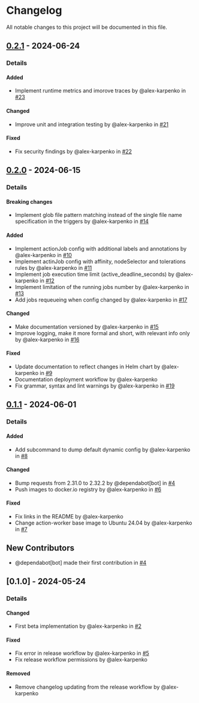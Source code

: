 # Changelog

All notable changes to this project will be documented in this file.

## [0.2.1] - 2024-06-24
### Details
#### Added
- Implement runtime metrics and imorove traces by @alex-karpenko in [#23](https://github.com/alex-karpenko/git-events-runner/pull/23)

#### Changed
- Improve unit and integration testing by @alex-karpenko in [#21](https://github.com/alex-karpenko/git-events-runner/pull/21)

#### Fixed
- Fix security findings by @alex-karpenko in [#22](https://github.com/alex-karpenko/git-events-runner/pull/22)

## [0.2.0] - 2024-06-15
### Details
#### Breaking changes
- Implement glob file pattern matching instead of the single file name specification in the triggers by @alex-karpenko in [#14](https://github.com/alex-karpenko/git-events-runner/pull/14)

#### Added
- Implement actionJob config with additional labels and annotations by @alex-karpenko in [#10](https://github.com/alex-karpenko/git-events-runner/pull/10)
- Implement actinJob config with affinity, nodeSelector and tolerations rules by @alex-karpenko in [#11](https://github.com/alex-karpenko/git-events-runner/pull/11)
- Implement job execution time limit (active_deadline_seconds) by @alex-karpenko in [#12](https://github.com/alex-karpenko/git-events-runner/pull/12)
- Implement limitation of the running jobs number by @alex-karpenko in [#13](https://github.com/alex-karpenko/git-events-runner/pull/13)
- Add jobs requeueing when config changed by @alex-karpenko in [#17](https://github.com/alex-karpenko/git-events-runner/pull/17)

#### Changed
- Make documentation versioned by @alex-karpenko in [#15](https://github.com/alex-karpenko/git-events-runner/pull/15)
- Improve logging, make it more formal and short, with relevant info only by @alex-karpenko in [#16](https://github.com/alex-karpenko/git-events-runner/pull/16)

#### Fixed
- Update documentation to reflect changes in Helm chart by @alex-karpenko in [#9](https://github.com/alex-karpenko/git-events-runner/pull/9)
- Documentation deployment workflow by @alex-karpenko
- Fix grammar, syntax and lint warnings by @alex-karpenko in [#19](https://github.com/alex-karpenko/git-events-runner/pull/19)

## [0.1.1] - 2024-06-01
### Details
#### Added
- Add subcommand to dump default dynamic config by @alex-karpenko in [#8](https://github.com/alex-karpenko/git-events-runner/pull/8)

#### Changed
- Bump requests from 2.31.0 to 2.32.2 by @dependabot[bot] in [#4](https://github.com/alex-karpenko/git-events-runner/pull/4)
- Push images to docker.io registry by @alex-karpenko in [#6](https://github.com/alex-karpenko/git-events-runner/pull/6)

#### Fixed
- Fix links in the README by @alex-karpenko
- Change action-worker base image to Ubuntu 24.04 by @alex-karpenko in [#7](https://github.com/alex-karpenko/git-events-runner/pull/7)

## New Contributors
* @dependabot[bot] made their first contribution in [#4](https://github.com/alex-karpenko/git-events-runner/pull/4)

## [0.1.0] - 2024-05-24
### Details
#### Changed
- First beta implementation by @alex-karpenko in [#2](https://github.com/alex-karpenko/git-events-runner/pull/2)

#### Fixed
- Fix error in release workflow by @alex-karpenko in [#5](https://github.com/alex-karpenko/git-events-runner/pull/5)
- Fix release workflow permissions by @alex-karpenko

#### Removed
- Remove changelog updating from the release workflow by @alex-karpenko

[0.2.1]: https://github.com/alex-karpenko/git-events-runner/compare/v0.2.0..v0.2.1
[0.2.0]: https://github.com/alex-karpenko/git-events-runner/compare/v0.1.1..v0.2.0
[0.1.1]: https://github.com/alex-karpenko/git-events-runner/compare/v0.1.0..v0.1.1

<!-- generated by git-cliff -->
